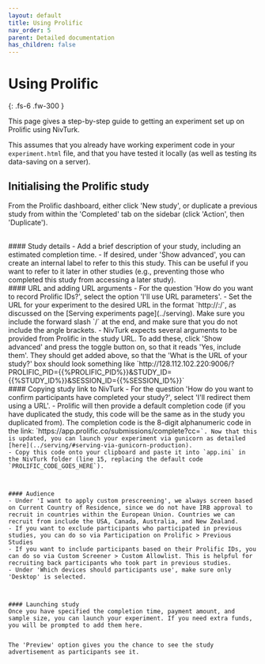```yaml
---
layout: default
title: Using Prolific
nav_order: 5
parent: Detailed documentation
has_children: false
---
```


# Using Prolific

{: .fs-6 .fw-300 }

This page gives a step-by-step guide to getting an experiment set up on Prolific using NivTurk.

This assumes that you already have working experiment code in your `experiment.html` file, and that you have tested it locally (as well as testing its data-saving on a server).

## Initialising the Prolific study
From the Prolific dashboard, either click 'New study', or duplicate a previous study from within the 'Completed' tab on the sidebar (click 'Action', then 'Duplicate').

<br>
#### Study details
- Add a brief description of your study, including an estimated completion time.
- If desired, under 'Show advanced', you can create an internal label to refer to this this study. This can be useful if you want to refer to it later in other studies (e.g., preventing those who completed this study from accessing a later study).

<br>
#### URL and adding URL arguments
- For the question 'How do you want to record Prolific IDs?', select the option 'I'll use URL parameters'.
- Set the URL for your experiment to the desired URL in the format `http://<ip-address>:<port-number>/`, as discussed on the [Serving experiments page](../serving). Make sure you include the forward slash `/` at the end, and make sure that you do not include the angle brackets.
- NivTurk expects several arguments to be provided from Prolific in the study URL. To add these, click 'Show advanced' and press the toggle button on, so that it reads 'Yes, include them'. They should get added above, so that the 'What is the URL of your study?' box should look something like `http://128.112.102.220:9006/?PROLIFIC_PID={{%PROLIFIC_PID%}}&STUDY_ID={{%STUDY_ID%}}&SESSION_ID={{%SESSION_ID%}}`

<br>
#### Copying study link to NivTurk
- For the question 'How do you want to confirm participants have completed your study?', select 'I'll redirect them using a URL'.
- Prolific will then provide a default completion code (if you have duplicated the study, this code will be the same as in the study you duplicated from). The completion code is the 8-digit alphanumeric code in the link: `https://app.prolific.co/submissions/complete?cc=<code>`. Now that this is updated, you can launch your experiment via gunicorn as detailed [here](../serving/#serving-via-gunicorn-production).
- Copy this code onto your clipboard and paste it into `app.ini` in the NivTurk folder (line 15, replacing the default code `PROLIFIC_CODE_GOES_HERE`).

<br>
#### Audience
- Under 'I want to apply custom prescreening', we always screen based on Current Country of Residence, since we do not have IRB approval to recruit in countries within the European Union. Countries we can recruit from include the USA, Canada, Australia, and New Zealand.
- If you want to exclude participants who participated in previous studies, you can do so via Participation on Prolific > Previous Studies
- If you want to include participants based on their Prolific IDs, you can do so via Custom Screener > Custom Allowlist. This is helpful for recruiting back participants who took part in previous studies.
- Under 'Which devices should participants use', make sure only 'Desktop' is selected.

<br>
#### Launching study
Once you have specified the completion time, payment amount, and sample size, you can launch your experiment. If you need extra funds, you will be prompted to add them here.

The 'Preview' option gives you the chance to see the study advertisement as participants see it.
